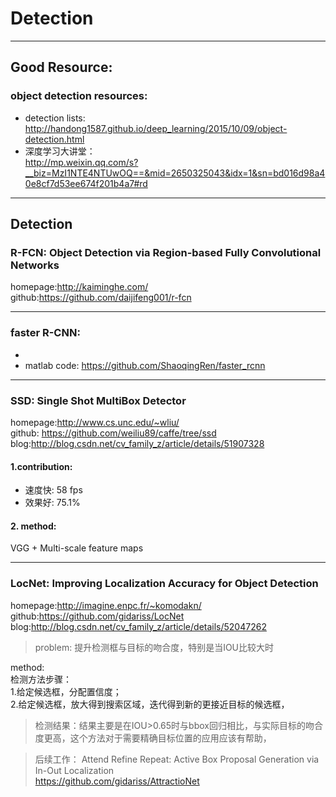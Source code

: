 <h1 id="detection">Detection</h1>
<hr>
<h2 id="good-resource">Good Resource:</h2>
<h3 id="object-detection-resources">object detection resources:</h3>
<ul>
<li>detection lists:<br>
<a href="http://handong1587.github.io/deep_learning/2015/10/09/object-detection.html">http://handong1587.github.io/deep_learning/2015/10/09/object-detection.html</a></li>
<li>深度学习大讲堂：<br>
<a href="http://mp.weixin.qq.com/s?__biz=MzI1NTE4NTUwOQ==&amp;mid=2650325043&amp;idx=1&amp;sn=bd016d98a40e8cf7d53ee674f201b4a7#rd">http://mp.weixin.qq.com/s?__biz=MzI1NTE4NTUwOQ==&amp;mid=2650325043&amp;idx=1&amp;sn=bd016d98a40e8cf7d53ee674f201b4a7#rd</a></li>
</ul>
<hr>
<h2 id="detection-1">Detection</h2>
<h3 id="r-fcn-object-detection-via-region-based-fully-convolutional-networks">R-FCN: Object Detection via Region-based Fully Convolutional Networks</h3>
<p>homepage:<a href="http://kaiminghe.com/">http://kaiminghe.com/</a><br>
github:<a href="https://github.com/daijifeng001/r-fcn">https://github.com/daijifeng001/r-fcn</a></p>
<hr>
<h3 id="faster-r-cnn">faster R-CNN:</h3>
<ul>
<li></li>
<li>matlab code: <a href="https://github.com/ShaoqingRen/faster_rcnn">https://github.com/ShaoqingRen/faster_rcnn</a></li>
</ul>
<hr>
<h3 id="ssd-single-shot-multibox-detector">SSD: Single Shot MultiBox Detector</h3>
<p>homepage:<a href="http://www.cs.unc.edu/~wliu/">http://www.cs.unc.edu/~wliu/</a><br>
github: <a href="https://github.com/weiliu89/caffe/tree/ssd">https://github.com/weiliu89/caffe/tree/ssd</a><br>
blog:<a href="http://blog.csdn.net/cv_family_z/article/details/51907328">http://blog.csdn.net/cv_family_z/article/details/51907328</a></p>
<h4 id="contribution">1.contribution:</h4>
<ul>
<li>速度快: 58 fps</li>
<li>效果好: 75.1%</li>
</ul>
<h4 id="method">2. method:</h4>
<p><img src="http://img.blog.csdn.net/20160714093147693" alt=""><br>
VGG + Multi-scale feature maps</p>
<hr>
<h3 id="locnet-improving-localization-accuracy-for-object-detection">LocNet: Improving Localization Accuracy for Object Detection</h3>
<p>homepage:<a href="http://imagine.enpc.fr/~komodakn/">http://imagine.enpc.fr/~komodakn/</a><br>
github:<a href="https://github.com/gidariss/LocNet">https://github.com/gidariss/LocNet</a><br>
blog:<a href="http://blog.csdn.net/cv_family_z/article/details/52047262">http://blog.csdn.net/cv_family_z/article/details/52047262</a></p>
<blockquote>
<p>problem: 提升检测框与目标的吻合度，特别是当IOU比较大时</p>
</blockquote>
<p>method:<br>
<img src="http://img.blog.csdn.net/20160727164500329" alt=""><br>
检测方法步骤：<br>
1.给定候选框，分配置信度；<br>
2.给定候选框，放大得到搜索区域，迭代得到新的更接近目标的候选框，</p>
<blockquote>
<p>检测结果：结果主要是在IOU&gt;0.65时与bbox回归相比，与实际目标的吻合度更高，这个方法对于需要精确目标位置的应用应该有帮助，</p>
</blockquote>
<blockquote>
<p>后续工作： Attend Refine Repeat: Active Box Proposal Generation via In-Out Localization<br>
<a href="https://github.com/gidariss/AttractioNet">https://github.com/gidariss/AttractioNet</a></p>
</blockquote>
